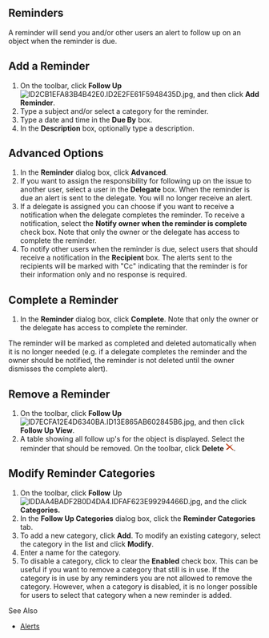 ## Reminders

A reminder will send you and/or other users an alert to follow up on an object when the reminder is due.


## Add a Reminder

1.  On the toolbar, click **Follow Up** ![ID2CB1EFA83B4B42E0.ID2E2FE61F5948435D.jpg](media/ID2CB1EFA83B4B42E0.ID2E2FE61F5948435D.jpg), and then click **Add Reminder**.
2.  Type a subject and/or select a category for the reminder.
3.  Type a date and time in the **Due By** box.
4.  In the **Description** box, optionally type a description.



## Advanced Options

1.  In the **Reminder** dialog box, click **Advanced**.
2.  If you want to assign the responsibility for following up on the issue to another user, select a user in the **Delegate** box. When the reminder is due an alert is sent to the delegate. You will no longer receive an alert.
3.  If a delegate is assigned you can choose if you want to receive a notification when the delegate completes the reminder. To receive a notification, select the **Notify owner when the reminder is complete** check box. Note that only the owner or the delegate has access to complete the reminder.
4.  To notify other users when the reminder is due, select users that should receive a notification in the **Recipient** box. The alerts sent to the recipients will be marked with "Cc" indicating that the reminder is for their information only and no response is required.



## Complete a Reminder

1.  In the **Reminder** dialog box, click **Complete**. Note that only the owner or the delegate has access to complete the reminder.

The reminder will be marked as completed and deleted automatically when it is no longer needed (e.g. if a delegate completes the reminder and the owner should be notified, the reminder is not deleted until the owner dismisses the complete alert).



## Remove a Reminder

1.  On the toolbar, click **Follow Up**![ID7ECFA12E4D6340BA.ID13E865AB602845B6.jpg](media/ID7ECFA12E4D6340BA.ID13E865AB602845B6.jpg), and then click **Follow Up View**.
2.  A table showing all follow up's for the object is displayed. Select the reminder that should be removed. On the toolbar, click **Delete ![ID7ECFA12E4D6340BA.IDE63B9C0B7F6E4415.JPG](media/ID7ECFA12E4D6340BA.IDE63B9C0B7F6E4415.JPG)**.



## Modify Reminder Categories

1.  On the toolbar, click **Follow** Up ![IDDAA4BADF2B0D4DA4.IDFAF623E99294466D.jpg](media/IDDAA4BADF2B0D4DA4.IDFAF623E99294466D.jpg), and the click **Categories.**
2.  In the **Follow Up Categories** dialog box, click the **Reminder Categories** tab.
3.  To add a new category, click **Add**. To modify an existing category, select the category in the list and click **Modify**.
4.  Enter a name for the category.
5.  To disable a category, click to clear the **Enabled** check box. This can be useful if you want to remove a category that still is in use. If the category is in use by any reminders you are not allowed to remove the category. However, when a category is disabled, it is no longer possible for users to select that category when a new reminder is added.



See Also

*   [Alerts](alerts.md)